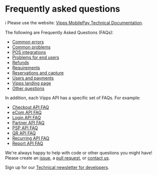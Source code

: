 <!-- START_METADATA
---
title: Frequently asked questions
sidebar_label: Overview
sidebar_position: 60
hide_table_of_contents: true
pagination_next: null
pagination_prev: null
---
END_METADATA -->

# Frequently asked questions

<!-- START_COMMENT -->
ℹ️ Please use the website:
[Vipps MobilePay Technical Documentation](https://developer.vippsmobilepay.com/docs/vipps-developers/faqs/).
<!-- END_COMMENT -->


The following are Frequently Asked Questions (FAQs):

* [Common errors](common-errors-faq.md)
* [Common problems](common-problems-faq.md)
* [POS integrations](pos-integrations-faq.md)
* [Problems for end users](problems-for-end-users-faq.md)
* [Refunds](refunds-faq.md)
* [Requirements](requirements-faq.md)
* [Reservations and capture](reserve-and-capture-faq.md)
* [Users and payments](users-and-payments-faq.md)
* [Vipps landing page](vipps-landing-page-faq.md)
* [Other questions](other-faq.md)

In addition, each Vipps API has a specific set of FAQs. For example:

* [Checkout API FAQ](https://developer.vippsmobilepay.com/docs/APIs/checkout-api/vipps-checkout-api-faq)
* [eCom API FAQ](https://developer.vippsmobilepay.com/docs/APIs/ecom-api/vipps-ecom-api-faq)
* [Login API FAQ](https://developer.vippsmobilepay.com/docs/APIs/login-api/vipps-login-api-faq)
* [Partner API FAQ](https://developer.vippsmobilepay.com/docs/APIs/partner-api/vipps-partner-api-faq)
* [PSP API FAQ](https://developer.vippsmobilepay.com/docs/APIs/psp-api/vipps-psp-api-faq)
* [QR API FAQ](https://developer.vippsmobilepay.com/docs/APIs/qr-api/vipps-qr-api-faq)
* [Recurring API FAQ](https://developer.vippsmobilepay.com/docs/APIs/recurring-api/vipps-recurring-api-faq)
* [Report API FAQ](https://developer.vippsmobilepay.com/docs/APIs/report-api/vipps-report-api-faq)

We're always happy to help with code or other questions you might have!
Please create an [issue](https://github.com/vippsas/vipps-developers/issues),
a [pull request](https://github.com/vippsas/vipps-developers/pulls),
or [contact us](https://developer.vippsmobilepay.com/docs/vipps-developers/contact).

Sign up for our [Technical newsletter for developers](https://developer.vippsmobilepay.com/docs/vipps-developers/newsletters).
